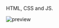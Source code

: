 HTML, CSS and JS.

![preview](https://user-images.githubusercontent.com/85481905/200553888-c55d19b1-e2ba-406b-b3c4-96cf0da5733c.jpg)

